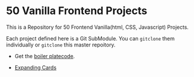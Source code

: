 # 50 Vanilla Frontend Projects

This is a Repository for 50 Frontend Vanilla(html, CSS, Javascript) Projects.

Each project defined here is a Git SubModule.
You can `gitclone` them individually or `gitclone` this master repoitory.

- Get the [boiler platecode](https://github.com/anubhavjaiswal03/_projects_starter_).

- [Expanding Cards](https://github.com/anubhavjaiswal03/Expanding-Cards)
